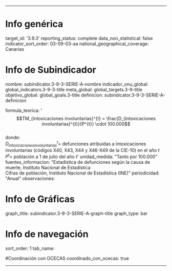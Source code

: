 ---

# Info genérica
target_id: '3.9.3'
reporting_status: complete
data_non_statistical: false
indicator_sort_order: 03-09-03-aa
national_geographical_coverage: Canarias

# Info de Subindicador
nombre: subindicator.3-9-3-SERIE-A-nombre
indicador_onu_global: global_indicators.3-9-3-title
meta_global: global_targets.3-9-title
objetivo_global: global_goals.3-title
definicion: subindicator.3-9-3-SERIE-A-definicion

formula_teorica: '$$TM_{intoxicaciones involuntarias}^{t} = \frac{D_{intoxicaciones involuntarias}^{t}}{P^{t}} \cdot 100.000$$ <br>
donde: <br>
$D_{intoxicaciones involuntarias}^{t} =$ defunciones atribuidas a intoxicaciones involuntarias (códigos X40, X43, X44 y X46-X49 de la CIE-10) en el año $t$ <br>
$P^{t} =$ población a 1 de julio del año $t$'
unidad_medida: "Tanto por 100.000"
fuentes_informacion: "Estadística de defunciones según la causa de muerte, Instituto Nacional de Estadística<br>
Cifras de población, Instituto Nacional de Estadística (INE)"
periodicidad: "Anual"
observaciones:

# Info de Gráficas
graph_title: subindicator.3-9-3-SERIE-A-graph-title
graph_type: bar

# Info de navegación
sort_order: 1
tab_name: 

#Coordinación con OCECAS
coordinado_con_ocecas: true

---